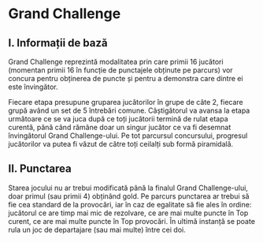 Grand Challenge
===============

I. Informații de bază
---------------------

Grand Challenge reprezintă modalitatea prin care primii 16 jucători (momentan primii 16 în funcție de punctajele obținute pe parcurs) vor concura pentru obținerea de puncte și pentru a demonstra care dintre ei este învingător. 

Fiecare etapa presupune gruparea jucătorilor în grupe de câte 2, fiecare grupă având un set de 5 întrebări comune. Câștigătorul va avansa la etapa următoare ce se va juca după ce toți jucătorii termină de rulat etapa curentă, până când rămâne doar un singur jucător ce va fi desemnat învingătorul Grand Challenge-ului. Pe tot parcursul concursului, progresul jucătorilor va putea fi văzut de către toți ceilalți sub formă piramidală.

II. Punctarea
-------------

Starea jocului nu ar trebui modificată până la finalul Grand Challenge-ului, doar primul (sau primii 4) obținând gold. Pe parcurs punctarea ar trebui să fie cea standard de la provocări, iar în caz de egalitate să fie ales în ordine: jucătorul ce are timp mai mic de rezolvare, ce are mai multe puncte în Top curent, ce are mai multe puncte în Top provocări. În ultimă instanță se poate rula un joc de departajare (sau mai multe) între cei doi.
